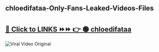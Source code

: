
 ## chloedifataa-Only-Fans-Leaked-Videos-Files

# <h2><a href="https://mediaupload.pro?chloedifataa">🔗 Click to LINKS ⏩⏩ 👉 🟢 chloedifataa </a></h2>

<a href="https://mediaupload.pro?chloedifataa" rel="nofollow" data-target="animated-image.originalLink"><img src="https://i.ibb.co.com/xMMVF88/686577567.gif" alt="Viral Video Original" style="max-width: 100%; display: inline-block;" data-target="animated-image.originalImage"></a>